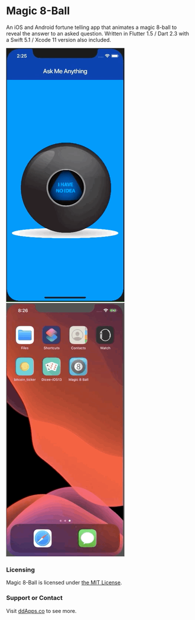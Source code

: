 # Magic 8-Ball
An iOS and Android fortune telling app that animates a magic 8-ball to reveal the answer to an asked question. Written in Flutter 1.5 / Dart 2.3 with a Swift 5.1 / Xcode 11 version also included.

![](art/screenshot/magic-8-ball-04.gif?raw=true)
![](art/screenshot/magic-8-ball-iOS-00.gif?raw=true)

### Licensing
Magic 8-Ball is licensed under [the MIT License](LICENSE).

### Support or Contact
Visit [ddApps.co](http://ddapps.co) to see more.
